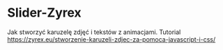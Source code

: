 # Slider-Zyrex
Jak stworzyć karuzelę zdjęć i tekstów z animacjami.
Tutorial https://zyrex.eu/stworzenie-karuzeli-zdjec-za-pomoca-javascript-i-css/
